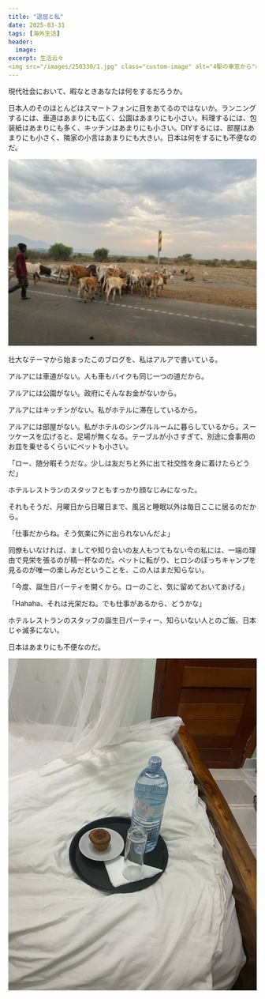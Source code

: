 ```yaml
---
title: "退屈と私"
date: 2025-03-31
tags: [海外生活]
header:
  image:
excerpt: 生活云々
<img src="/images/250330/1.jpg" class="custom-image" alt="4駆の車窓から">
---
```

<link rel="stylesheet" href="{{ "/assets/css/post.css" | relative_url }}">


現代社会において、暇なときあなたは何をするだろうか。

日本人のそのほとんどはスマートフォンに目をあてるのではないか。ランニングするには、車道はあまりにも広く、公園はあまりにも小さい。料理するには、包装紙はあまりにも多く、キッチンはあまりにも小さい。DIYするには、部屋はあまりにも小さく、隣家の小言はあまりにも大きい。日本は何をするにも不便なのだ。

![放牧](/images/250330/1.JPG "4駆の車窓から")

壮大なテーマから始まったこのブログを、私はアルアで書いている。

アルアには車道がない。人も車もバイクも同じ一つの道だから。

アルアには公園がない。政府にそんなお金がないから。

アルアにはキッチンがない。私がホテルに滞在しているから。

アルアには部屋がない。私がホテルのシングルルームに暮らしているから。スーツケースを広げると、足場が無くなる。テーブルが小さすぎて、別途に食事用のお皿を乗せるくらいにベットも小さい。

「ロー、随分暇そうだな。少しは友だちと外に出て社交性を身に着けたらどうだ」

ホテルレストランのスタッフともすっかり顔なじみになった。

それもそうだ、月曜日から日曜日まで、風呂と睡眠以外は毎日ここに居るのだから。

「仕事だからね。そう気楽に外に出られないんだよ」

同僚もいなければ、ましてや知り合いの友人もつてもない今の私には、一端の理由で見栄を張るのが精一杯なのだ。ベットに転がり、ヒロシのぼっちキャンプを見るのが唯一の楽しみだということを、この人はまだ知らない。

「今度、誕生日パーティを開くから。ローのこと、気に留めておいてあげる」

「Hahaha、それは光栄だね。でも仕事があるから、どうかな」

ホテルレストランのスタッフの誕生日パーティー、知らいない人とのご飯、日本じゃ滅多にない。

日本はあまりにも不便なのだ。

![料理](/images/250330/2.JPG "本日のおやつ")